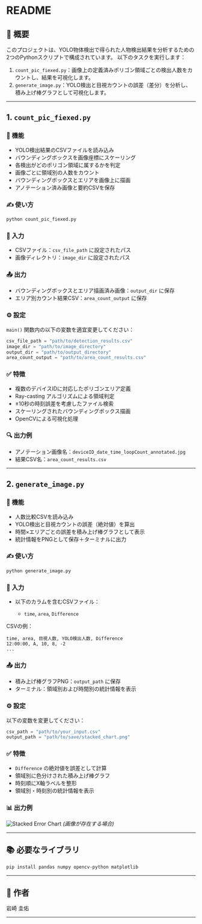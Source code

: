 # README

## 📁 概要

このプロジェクトは、YOLO物体検出で得られた人物検出結果を分析するための2つのPythonスクリプトで構成されています。
以下のタスクを実行します：

1. `count_pic_fiexed.py`：画像上の定義済みポリゴン領域ごとの検出人数をカウントし、結果を可視化します。
2. `generate_image.py`：YOLO検出と目視カウントの誤差（差分）を分析し、積み上げ棒グラフとして可視化します。

---

## 1. `count_pic_fiexed.py`

### 🔧 機能

* YOLO検出結果のCSVファイルを読み込み
* バウンディングボックスを画像座標にスケーリング
* 各検出がどのポリゴン領域に属するかを判定
* 画像ごとに領域別の人数をカウント
* バウンディングボックスとエリアを画像上に描画
* アノテーション済み画像と要約CSVを保存

### ✍️ 使い方

```bash
python count_pic_fiexed.py
```

### 📂 入力

* CSVファイル：`csv_file_path` に設定されたパス
* 画像ディレクトリ：`image_dir` に設定されたパス

### 📤 出力

* バウンディングボックスとエリア描画済み画像：`output_dir` に保存
* エリア別カウント結果CSV：`area_count_output` に保存

### ⚙️ 設定

`main()` 関数内の以下の変数を適宜変更してください：

```python
csv_file_path = "path/to/detection_results.csv"
image_dir = "path/to/image_directory"
output_dir = "path/to/output_directory"
area_count_output = "path/to/area_count_results.csv"
```

### ✅ 特徴

* 複数のデバイスIDに対応したポリゴンエリア定義
* Ray-casting アルゴリズムによる領域判定
* ±10秒の時刻誤差を考慮したファイル検索
* スケーリングされたバウンディングボックス描画
* OpenCVによる可視化処理

### 🔍 出力例

* アノテーション画像名：`deviceID_date_time_loopCount_annotated.jpg`
* 結果CSV名：`area_count_results.csv`

---

## 2. `generate_image.py`

### 🔧 機能

* 人数比較CSVを読み込み
* YOLO検出と目視カウントの誤差（絶対値）を算出
* 時間×エリアごとの誤差を積み上げ棒グラフとして表示
* 統計情報をPNGとして保存＋ターミナルに出力

### ✍️ 使い方

```bash
python generate_image.py
```

### 📂 入力

* 以下のカラムを含むCSVファイル：

  * `time`, `area`, `Difference`

CSVの例：

```
time, area, 目視人数, YOLO検出人数, Difference
12:00:00, A, 10, 8, -2
...
```

### 📤 出力

* 積み上げ棒グラフPNG：`output_path` に保存
* ターミナル：領域別および時間別の統計情報を表示

### ⚙️ 設定

以下の変数を変更してください：

```python
csv_path = "path/to/your_input.csv"
output_path = "path/to/save/stacked_chart.png"
```

### ✅ 特徴

* `Difference` の絶対値を誤差として計算
* 領域別に色分けされた積み上げ棒グラフ
* 時刻順にX軸ラベルを整形
* 領域別・時刻別の統計情報を表示

### 📊 出力例

![Stacked Error Chart](./output/stacked_chart.png) *(画像が存在する場合)*

---

## 📚 必要なライブラリ

```bash
pip install pandas numpy opencv-python matplotlib
```

---

## 📅 作者

岩崎 圭佑

---

